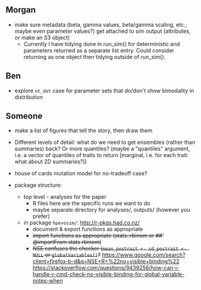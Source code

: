 ## Morgan

* make sure metadata (beta, gamma values, beta/gamma scaling, etc.; maybe even parameter values?) get attached to sim output (attributes, or make an S3 object)
	* Currently I have tidying done in run_sim() for deterministic and parameters returned as a separate list entry. Could consider returning as one object then tidying outside of run_sim(). 

## Ben

- explore `nt_det` case for parameter sets that do/don't show bimodality in distribution

## Someone

* make a list of figures that tell the story, then draw them
* Different levels of detail: what do we need to get ensembles (rather than summaries) back? Or more quantiles? (maybe a "quantiles" argument, i.e. a vector of quantiles of traits to return [marginal, i.e. for each trait: what about 2D summaries?])
* house of cards mutation model for no-tradeoff case?

* package structure:
    * top level - analyses for the paper
	    * R files here are the specific runs we want to do
		* maybe separate directory for analyses/, outputs/ (however you prefer)
	*  in package `hpevosim/`:  http://r-pkgs.had.co.nz/
	    * document & export functions as appropriate
		* ~~import functions as appropriate (stats::rbinom or ##' @importFrom stats rbinom)~~
		* ~~NSE confuses the checker (`mean_postrait <- sd_postrait <- NULL` or `globalVariables()`?~~ https://www.google.com/search?client=firefox-b-d&q=NSE+R+%22no+visible+binding%22
https://stackoverflow.com/questions/9439256/how-can-i-handle-r-cmd-check-no-visible-binding-for-global-variable-notes-when
